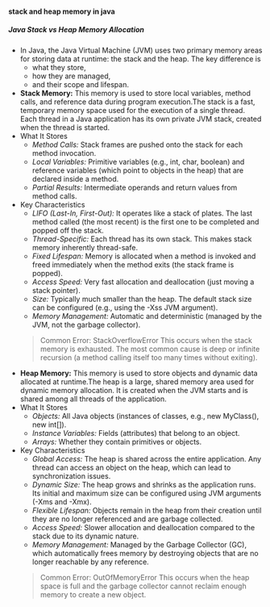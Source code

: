 #### stack and heap memory in java
##### Java Stack vs Heap Memory Allocation 
- In Java, the Java Virtual Machine (JVM) uses two primary memory areas for storing data at runtime: the stack and the heap. The key difference is
  -  what they store,
  -  how they are managed,
  -  and their scope and lifespan.
- **Stack Memory:** This memory is used to store local variables, method calls, and reference data during program execution.The stack is a fast, temporary memory space used for the execution of a single thread. Each thread in a Java application has its own private JVM stack, created when the thread is started.
-  What It Stores
    - *Method Calls:* Stack frames are pushed onto the stack for each method invocation.
    - *Local Variables:* Primitive variables (e.g., int, char, boolean) and reference variables (which point to objects in the heap) that are declared inside a method.
    - *Partial Results:* Intermediate operands and return values from method calls.
- Key Characteristics
    - *LIFO (Last-In, First-Out):* It operates like a stack of plates. The last method called (the most recent) is the first one to be completed and popped off the stack.
    - *Thread-Specific:* Each thread has its own stack. This makes stack memory inherently thread-safe.
    - *Fixed Lifespan:* Memory is allocated when a method is invoked and freed immediately when the method exits (the stack frame is popped).
    - *Access Speed:* Very fast allocation and deallocation (just moving a stack pointer).
    - *Size:* Typically much smaller than the heap. The default stack size can be configured (e.g., using the -Xss JVM argument).
    - *Memory Management:* Automatic and deterministic (managed by the JVM, not the garbage collector).
  > Common Error: StackOverflowError
This occurs when the stack memory is exhausted. The most common cause is deep or infinite recursion (a method calling itself too many times without exiting).
- **Heap Memory:** This memory is used to store objects and dynamic data allocated at runtime.The heap is a large, shared memory area used for dynamic memory allocation. It is created when the JVM starts and is shared among all threads of the application.
- What It Stores
   - *Objects:* All Java objects (instances of classes, e.g., new MyClass(), new int[]).
   - *Instance Variables:* Fields (attributes) that belong to an object.
   - *Arrays:* Whether they contain primitives or objects.
- Key Characteristics
    - *Global Access:* The heap is shared across the entire application. Any thread can access an object on the heap, which can lead to synchronization issues.
    - *Dynamic Size:* The heap grows and shrinks as the application runs. Its initial and maximum size can be configured using JVM arguments (-Xms and -Xmx).
    - *Flexible Lifespan:* Objects remain in the heap from their creation until they are no longer referenced and are garbage collected.
    - *Access Speed:* Slower allocation and deallocation compared to the stack due to its dynamic nature.
    - *Memory Management:* Managed by the Garbage Collector (GC), which automatically frees memory by destroying objects that are no longer reachable by any reference.
  > Common Error: OutOfMemoryError
This occurs when the heap space is full and the garbage collector cannot reclaim enough memory to create a new object.
